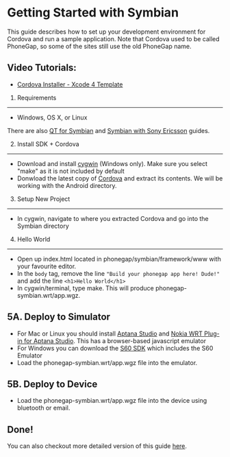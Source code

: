 Getting Started with Symbian
============================

This guide describes how to set up your development environment for Cordova and run a sample application.  Note that Cordova used to be called PhoneGap, so some of the sites still use the old PhoneGap name.

Video Tutorials:
----------------

- [Cordova Installer - Xcode 4 Template](http://www.youtube.com/v/R9zktJUN7AI?autoplay=1)


1. Requirements
---------------

- Windows, OS X, or Linux

There are also [QT for Symbian](http://wiki.phonegap.com/w/page/16494811/PhoneGap-Symbian-%28Qt%29) and [Symbian with Sony Ericsson](http://wiki.phonegap.com/w/page/16494782/Getting-Started-with-PhoneGap-Symbian-(WRT-on-Sony-Ericsson)) guides.


2. Install SDK + Cordova
-------------------------

- Download and install [cygwin](http://www.cygwin.com/setup.exe) (Windows only). Make sure you select "make" as it is not included by default
- Donwload the latest copy of [Cordova](http://phonegap.com/download) and extract its contents. We will be working with the Android directory.


3. Setup New Project
--------------------

- In cygwin, navigate to where you extracted Cordova and go into the Symbian directory</li>

 
4. Hello World
--------------

- Open up index.html located in phonegap/symbian/framework/www with your favourite editor. 
- In the `body` tag, remove the line `"Build your phonegap app here! Dude!"` and add the line `<h1>Hello World</h1>`
- In cygwin/terminal, type make. This will produce phonegap-symbian.wrt/app.wgz. 


5A. Deploy to Simulator
-----------------------

- For Mac or Linux you should install [Aptana Studio](http://www.aptana.org/products/studio2/download) and [Nokia WRT Plug-in for Aptana Studio](http://www.forum.nokia.com/info/sw.nokia.com/id/00d62bd8-4214-4c86-b608-5f11b94dad54/Nokia_WRT_Plug_in_for_Aptana_Studio.html). This has a browser-based javascript emulator
- For Windows you can download the [S60 SDK](http://www.forum.nokia.com/info/sw.nokia.com/id/ec866fab-4b76-49f6-b5a5-af0631419e9c/S60_All_in_One_SDKs.html) which includes the S60 Emulator
- Load the phonegap-symbian.wrt/app.wgz file into the emulator.


5B. Deploy to Device
--------------------

- Load the phonegap-symbian.wrt/app.wgz file into the device using bluetooth or email.


Done!
-----

You can also checkout more detailed version of this guide [here](http://wiki.phonegap.com/w/page/16494780/Getting-Started-with-Phonegap-Nokia-WRT).

